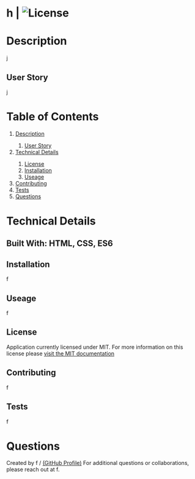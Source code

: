 
  
  # h  |   ![License](https://img.shields.io/badge/license-MIT-yellow.svg)

  # Description 

  j
  

  ## User Story 

  j

  # Table of Contents
  
  <ol>
    <li><a href=#description>Description</a></li>
    <ol>
      <li><a href=#user-story>User Story</a></li>
    </ol>
    <li><a href=#technical-details>Technical Details</a></li>
    <ol>
      <li><a href=#license>License</a></li>
 <li><a href=#installation>Installation</a></li>
 <li><a href=#usage>Useage</a></li>
 </ol>
     <li><a href=#contributing>Contributing</a></li>
     <li><a href=#tests>Tests</a></li><li><a href=#questions>Questions</a></li>
  </ol>
  

  # Technical Details 

  ## Built With: HTML, CSS, ES6

  ## Installation 

  f

  ## Useage 

  f

  ## License 

  
  Application currently licensed under MIT. For more information on this license please [visit the MIT documentation](https://opensource.org/licenses/MIT)
  

  ## Contributing 

  f

  ## Tests 

  f

  # Questions 

  Created by f / [(GitHub Profile)](https://github.com/f)
  For additional questions or collaborations, please reach out at f.

